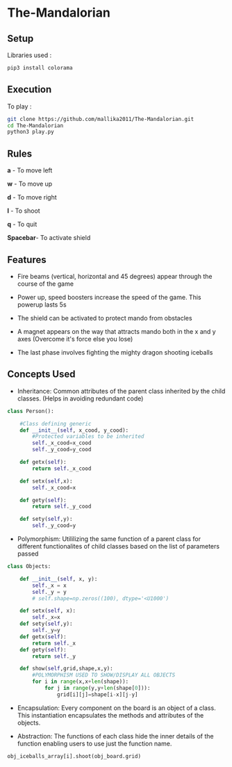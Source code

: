 # The-Mandalorian

## Setup

Libraries used :

```bash
pip3 install colorama
```

## Execution

To play :

```bash
git clone https://github.com/mallika2011/The-Mandalorian.git
cd The-Mandalorian
python3 play.py
```

## Rules

**a** - To move left

**w** - To move up

**d** - To move right

**l** - To shoot

**q** - To quit

**Spacebar**- To activate shield

## Features

* Fire beams (vertical, horizontal and 45 degrees) appear through the course of the game

* Power up, speed boosters increase the speed of the game. This powerup lasts 5s

* The shield can be activated to protect mando from obstacles

* A magnet appears on the way that attracts mando both in the x and y axes (Overcome it's force else you lose)

* The last phase involves fighting the mighty dragon shooting iceballs

## Concepts Used

* Inheritance: Common attributes of the parent class inherited by the child classes. (Helps in avoiding redundant code)

```python
class Person():

    #Class defining generic 
    def __init__(self, x_cood, y_cood):
        #Protected variables to be inherited
        self._x_cood=x_cood                 
        self._y_cood=y_cood

    def getx(self):
        return self._x_cood

    def setx(self,x):
        self._x_cood=x

    def gety(self):
        return self._y_cood

    def sety(self,y):
        self._y_cood=y
```

* Polymorphism: Utililizing the same function of a parent class for different functionalites of child classes based on the list of parameters passed

```python 
class Objects:

    def __init__(self, x, y):
        self._x = x
        self._y = y
        # self.shape=np.zeros((100), dtype='<U1000')

    def setx(self, x):
        self._x=x
    def sety(self,y):
        self._y=y
    def getx(self):
        return self._x
    def gety(self):
        return self._y

    def show(self,grid,shape,x,y):
        #POLYMORPHISM USED TO SHOW/DISPLAY ALL OBJECTS
        for i in range(x,x+len(shape)):
            for j in range(y,y+len(shape[0])):
                grid[i][j]=shape[i-x][j-y]
```

* Encapsulation: Every component on the board is an object of a class. This instantiation encapsulates the methods and attributes of the objects.

* Abstraction: The functions of each class hide the inner details of the function enabling users to use just the function name.

```python
obj_iceballs_array[i].shoot(obj_board.grid)
```
